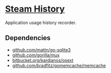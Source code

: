 # [Steam History](http://steamhistory.com/)
Application usage history recorder.

## Dependencies
* [github.com/mattn/go-sqlite3](https://github.com/mattn/go-sqlite3)
* [github.com/gorilla/mux](https://github.com/gorilla/mux)
* [bitbucket.org/kardianos/osext](https://bitbucket.org/kardianos/osext/src)
* [github.com/bradfitz/gomemcache/memcache](https://github.com/bradfitz/gomemcache/memcache)
